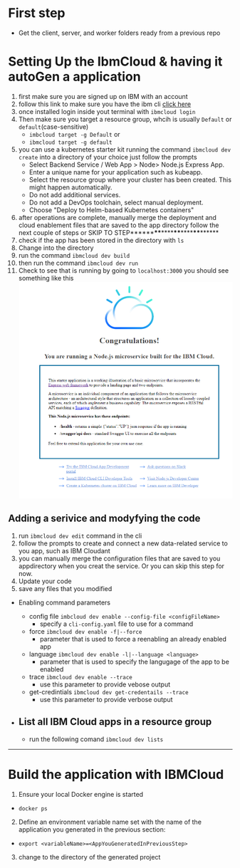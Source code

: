 # First step

- Get the client, server, and worker folders ready from a previous repo

# Setting Up the IbmCloud & having it autoGen a application

1. first make sure you are signed up on IBM with an account
2. follow this link to make sure you have the ibm cli [click here](https://cloud.ibm.com/docs/cli?topic=cli-getting-started#step1-install-idt)
3. once installed login inside yout terminal with `ibmcloud login`
4. Then make sure you target a resource group, whcih is usually `Default` or `default`(case-sensitive)
   - `imbcloud target -g Default`
     or
   - `ibmcloud target -g default`
5. you can use a kubernetes starter kit running the command `ibmcloud dev create` into a directory of your choice just follow the prompts
   - Select Backend Service / Web App > Node> Node.js Express App.
   - Enter a unique name for your application such as <your-initials>kubeapp.
   - Select the resource group where your cluster has been created. This might happen automatically.
   - Do not add additional services.
   - Do not add a DevOps toolchain, select manual deployment.
   - Choose "Deploy to Helm-based Kubernetes containers"
6. after operations are complete, manually merge the deployment and cloud enablement files that are saved to the app directory
   follow the next couple of steps or SKIP TO STEP**\*\*\*\***\*\***\*\*\*\***\*\***\*\*\*\***\*\***\*\*\*\***
7. check if the app has been stored in the directory with `ls`
8. Change into the directory
9. run the command `ibmcloud dev build`
10. then run the command `ibmcloud dev run`
11. Check to see that is running by going to `localhost:3000` you should see something like this
    ![deployed](./images/IBM_Cloud_deployed.PNG)

## Adding a serivice and modyfying the code

1. run `ibmcloud dev edit` command in the cli
2. follow the prompts to create and connect a new data-related service to you app, such as IBM Cloudant
3. you can manually merge the configuration files that are saved to you appdirectory when you creat the service. Or you can skip this step for now.
4. Update your code
5. save any files that you modified

- Enabling command parameters

  - config file `imbcloud dev enable --config-file <configFileName>`
    - specify a `cli-config.yaml` file to use for a command
  - force `ibmcloud dev enable -f|--force`
    - parameter that is used to force a reenabling an already enabled app
  - language `ibmcloud dev enable -l|--language <language>`
    - parameter that is used to specify the langugage of the app to be enabled
  - trace `ibmcloud dev enable --trace`
    - use this parameter to provide vebose output
  - get-credintials `ibmcloud dev get-credentails --trace`
    - use this parameter to provide verbose output

- ## List all IBM Cloud apps in a resource group
  - run the following comand `ibmcloud dev lists`

---

# Build the application with IBMCloud

1. Ensure your local Docker engine is started

- `docker ps`

2. Define an environment variable name set with the name of the application you generated in the previous section:

- `export <variableName>=<AppYouGeneratedInPreviousStep>`

3. change to the directory of the generated project
